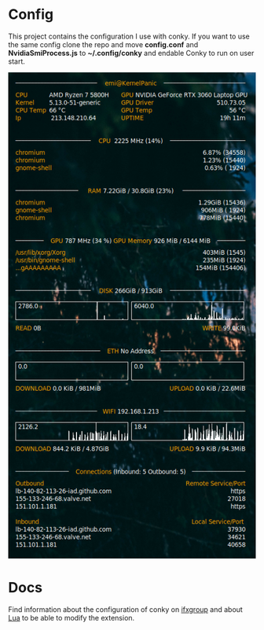 # Config
This project contains the configuration I use with conky.
If you want to use the same config clone the repo and move **config.conf** and **NvidiaSmiProcess.js** to **~/.config/conky** and endable Conky to run on user start.
 
![Demo Image](./example.png)

# Docs

Find information about the configuration of conky on [ifxgroup](http://www.ifxgroup.net/conky.html) and about [Lua](https://www.lua.org/pil/1.html) to be able to modify the extension.